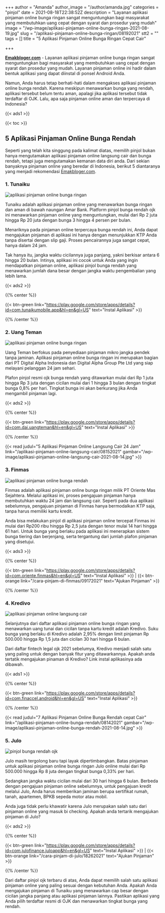 +++
author = "Amanda"
author_image = "/author/amanda.jpg"
categories = "pinjol"
date = 2021-08-18T22:38:52Z
description = "Layanan aplikasi pinjaman online bunga ringan sangat menguntungkan bagi masyarakat yang membutuhkan uang cepat dengan syarat dan prosedur yang mudah"
image = "/wp-image/aplikasi-pinjaman-online-bunga-ringan-2021-08-19.jpg"
slug = "/aplikasi-pinjaman-online-bunga-ringan/08192021"
stt2 = ""
tags = []
title = "5 Aplikasi Pinjaman Online Bunga Ringan Cepat Cair"

+++

[**Emakbloger.com**](/) - Layanan aplikasi pinjaman online bunga ringan sangat menguntungkan bagi masyarakat yang membutuhkan uang cepat dengan syarat dan prosedur yang mudah. Layanan pinjaman online ini hadir dalam bentuk aplikasi yang dapat diinstal di ponsel Android Anda.

Namun, Anda harus tetap berhati-hati dalam mengakses aplikasi pinjaman online bunga rendah. Karena meskipun menawarkan bunga yang rendah, aplikasi tersebut belum tentu aman, apalagi jika aplikasi tersebut tidak terdaftar di OJK. Lalu, apa saja pinjaman online aman dan terpercaya di Indonesia?

{{< ads1 >}}

{{< toc >}}

## 5 Aplikasi Pinjaman Online Bunga Rendah

Seperti yang telah kita singgung pada kalimat diatas, memilih pinjol bukan hanya mengutamakan aplikasi pinjaman online langsung cair dan bunga rendah, tetapi juga mengutamakan kemanan data diri anda. Dari sekian banyaknya pinjaman online yang beredar di Indonesia, berikut 5 diantaranya yang menjadi rekomendasi [Emakbloger.com](/).

### 1. Tunaiku

![aplikasi pinjaman online bunga ringan](/wp-image/tunaiku-2021-08-14.jpg "aplikasi pinjaman online bunga ringan")

Tunaiku adalah aplikasi pinjaman online yang menawarkan bunga ringan dan aman di bawah naungan Amar Bank. Platform pinjol bunga rendah ojk ini menawarkan pinjaman online yang menguntungkan, mulai dari Rp 2 juta hingga Rp 20 juta dengan bunga 3 hingga 4 persen per bulan.

Menariknya pada pinjaman online terpercaya bunga rendah ini, Anda dapat mengajukan pinjaman di aplikasi ini hanya dengan menunjukkan KTP Anda tanpa disertai dengan slip gaji. Proses pencairannya juga sangat cepat, hanya dalam 24 jam.

Tak hanya itu, jangka waktu cicilannya juga panjang, yakni berkisar antara 6 hingga 20 bulan. Intinya, aplikasi ini cocok untuk Anda yang ingin mendapatkan pinjaman online, aplikasi pinjol bunga rendah yang menawarkan jumlah dana besar dengan jangka waktu pengembalian yang lebih lama.

{{< ads2 >}}

{{% center %}}

{{< btn-green link="https://play.google.com/store/apps/details?id=com.tunaikumobile.app&hl=en&gl=US" text="Instal Aplikasi" >}}

{{% /center %}}

### 2. Uang Teman

![aplikasi pinjaman online bunga ringan](/wp-image/uang-teman-2021-08-15.jpg "aplikasi pinjaman online bunga ringan")

Uang Teman berfokus pada penyediaan pinjaman mikro jangka pendek tanpa jaminan. Aplikasi pinjaman online bunga ringan ini merupakan bagian dari PT Digital Alpha Indonesia dan Digital Alpha Group Pte Ltd yang siap melayani pelanggan 24 jam sehari.

Plafon pinjol resmi ojk bunga rendah yang ditawarkan mulai dari Rp 1 juta hingga Rp 3 juta dengan cicilan mulai dari 1 hingga 3 bulan dengan tingkat bunga 0,8% per hari. Tingkat bunga ini akan berkurang jika Anda mengambil pinjaman lagi.

{{< ads2 >}}

{{% center %}}

{{< btn-green link="https://play.google.com/store/apps/details?id=com.dai.uangteman&hl=en&gl=US" text="Instal Aplikasi" >}}

{{% /center %}}

{{< read judul="5 Aplikasi Pinjaman Online Langsung Cair 24 Jam" link="/aplikasi-pinjaman-online-langsung-cair/08152021" gambar="/wp-image/aplikasi-pinjaman-online-langsung-cair-2021-08-14.jpg" >}}

### 3. Finmas

![aplikasi pinjaman online bunga rendah](/wp-image/finmas-2021-08-15.jpg "aplikasi pinjaman online bunga rendah")

Finmas adalah aplikasi pinjaman online bunga ringan milik PT Oriente Mas Sejahtera. Melalui aplikasi ini, proses pengajuan pinjaman hanya membutuhkan waktu 24 jam dan langsung cair. Seperti pada dua aplikasi sebelumnya, pengajuan pinjaman di Finmas hanya bermodalkan KTP saja, tanpa harus memiliki kartu kredit.

Anda bisa melakukan pinjol di aplikasi pinjaman online tercepat Finmas ini mulai dari Rp200 ribu hingga Rp 2,5 juta dengan tenor mulai 14 hari hingga 61 hari. Untuk bunga yang berlaku pada aplikasi ini menerapkan sistem bunga tiering dan berjenjang, serta tergantung dari jumlah plafon pinjaman yang disetujui.

{{< ads3 >}}

{{% center %}}

{{< btn-green link="https://play.google.com/store/apps/details?id=com.oriente.finmas&hl=en&gl=US" text="Instal Aplikasi" >}} | {{< btn-orange link="/cara-pinjam-di-finmas/09172021" text="Ajukan Pinjaman" >}}

{{% /center %}}

### 4. Kredivo

![aplikasi pinjaman online langsung cair](/wp-image/aplikasi-pinjaman-online-bunga-rendah-kredivo-2021-08-14.jpg "aplikasi pinjaman online langsung cair")

Selanjutnya dari daftar aplikasi pinjaman online bunga ringan yang menawarkan uang tunai dan cicilan tanpa kartu kredit adalah Kredivo. Suku bunga yang berlaku di Kredivo adalah 2,95% dengan limit pinjaman Rp 500.000 hingga Rp 1,5 juta dan cicilan 30 hari hingga 6 bulan.

Dari daftar fintech legal ojk 2021 sebelumya, Kredivo menjadi salah satu yang paling untuk dengan banyak fitur yang ditawarkannya. Apakah anda tertatik mengajukan pinaman di Kredivo? Link instal aplikasinya ada dibawah.

{{< ads1 >}}

{{% center %}}

{{< btn-green link="https://play.google.com/store/apps/details?id=com.finaccel.android&hl=en&gl=US" text="Instal Aplikasi" >}}

{{% /center %}}

{{< read judul="7 Aplikasi Pinjaman Online Bunga Rendah cepat Cair" link="/aplikasi-pinjaman-online-bunga-rendah/08142021" gambar="/wp-image/aplikasi-pinjaman-online-bunga-rendah-2021-08-14.jpg" >}}

### 5. Julo

![pinjol bunga rendah ojk](/wp-image/julo-2021-08-15.jpg "pinjol bunga rendah ojk")

Julo masih tergolong baru tapi layak dipertimbangkan. Batas pinjaman untuk aplikasi pinjaman online bunga ringan Julo online mulai dari Rp 500.000 hingga Rp 8 juta dengan tingkat bunga 0,33% per hari.

Sedangkan jangka waktu cicilan mulai dari 30 hari hingga 6 bulan. Berbeda dengan pengajuan pinjaman online sebelumnya, untuk pengajuan kredit melalui Julo, Anda harus memberikan jaminan berupa sertifikat rumah, tanah, apartemen, BPKB sepeda motor atau mobil.

Anda juga tidak perlu khawatir karena Julo merupakan salah satu dari pinjaman online yang masuk bi checking. Apakah anda tertarik mengajukan pinjaman di Julo?

{{< ads2 >}}

{{% center %}}

{{< btn-green link="https://play.google.com/store/apps/details?id=com.julofinance.juloapp&hl=en&gl=US" text="Instal Aplikasi" >}} | {{< btn-orange link="/cara-pinjam-di-julo/18262021" text="Ajukan Pinjaman" >}}

{{% /center %}}

Dari daftar pinjol ojk terbaru di atas, Anda dapat memilih salah satu aplikasi pinjaman online yang paling sesuai dengan kebutuhan Anda. Apakah Anda mengajukan pinjaman di Tunaiku yang menawarkan cap besar dengan cicilan jangka panjang atau aplikasi pinjaman lainnya. Pastikan aplikasi yang Anda pilih terdaftar resmi di OJK dan menawarkan tingkat bunga yang rendah.
